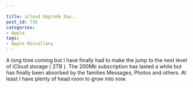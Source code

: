 ```yaml
---

title: iCloud Upgrade Day..
post_id: 735
categories: 
- Apple
tags:
- Apple Miscellany
---
```


A long time coming but I have finally had to make the jump to the next level of iCloud storage ( 2TB ). The 200Mb subscription has lasted a while but has finally been absorbed by the families Messages, Photos and others. At least I have plenty of head room to grow into now.